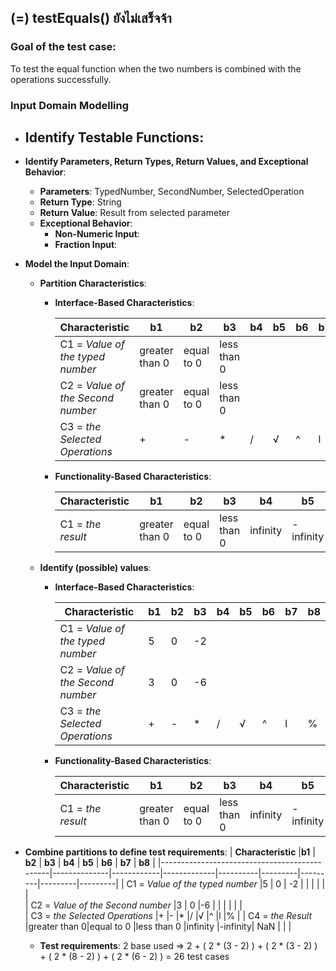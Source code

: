 ## (=) testEquals() ยังไม่เสร็จจ้า

### Goal of the test case:
To test the equal function when the two numbers is combined with the operations successfully.

### Input Domain Modelling
- **Identify Testable Functions**: 
  - 

- **Identify Parameters, Return Types, Return Values, and Exceptional Behavior**:
  - **Parameters**: TypedNumber, SecondNumber, SelectedOperation
  - **Return Type**: String
  - **Return Value**: Result from selected parameter
  - **Exceptional Behavior**: 
    - **Non-Numeric Input**: 
    - **Fraction Input**: 

- **Model the Input Domain**:

  - **Partition Characteristics**:

    - **Interface-Based Characteristics**:
    
      | **Characteristic**                           |**b1**        | **b2**     |   **b3**    | **b4**   |  **b5** |  **b6** |  **b7** |  **b8** |
      |----------------------------------------------|--------------|------------|-------------|----------|---------|---------|---------|---------|
      | C1 = *Value of the typed number*             |greater than 0| equal to 0 | less than 0 |          |         |         |         |         |
      | C2 = *Value of the Second number*            |greater than 0| equal to 0 | less than 0 |          |         |         |         |         |
      | C3 = *the Selected Operations*               |+             |-           |*            |/         |√        |^        |l        |%        |


    - **Functionality-Based Characteristics**:
    
      | **Characteristic** |    **b1**    |   **b2**   |   **b3**   | **b4**   |    **b5**   |  **b6** |
      |--------------------|--------------|------------|------------|----------|-------------|---------|
      | C1 = *the result*| greater than 0  | equal to 0 | less than 0 | infinity | -infinity | NaN     |

  - **Identify (possible) values**:
    
    - **Interface-Based Characteristics**:
    
    
      | **Characteristic**                           |**b1**        | **b2**     |   **b3**    | **b4**   |  **b5** |  **b6** |  **b7** |  **b8** |
      |----------------------------------------------|--------------|------------|-------------|----------|---------|---------|---------|---------|
      | C1 = *Value of the typed number*             |5             | 0          | -2          |          |         |         |         |         |         
      | C2 = *Value of the Second number*            |3             | 0          |-6           |          |         |         |         |         |       
      | C3 = *the Selected Operations*               |+             |-           |*            |/         |√        |^        |l        |%        |

    - **Functionality-Based Characteristics**:
    
    
      | **Characteristic** |    **b1**    |   **b2**   |   **b3**   | **b4**   |    **b5**   |  **b6** |
      |--------------------|--------------|------------|------------|----------|-------------|---------|
      | C1 = *the result*| greater than 0  | equal to 0 | less than 0 | infinity | -infinity | NaN     |

- **Combine partitions to define test requirements**:
      | **Characteristic**                           |**b1**        | **b2**     |   **b3**    | **b4**   |  **b5** |  **b6** |  **b7** |  **b8** |
      |----------------------------------------------|--------------|------------|-------------|----------|---------|---------|---------|---------|
      | C1 = *Value of the typed number*             |5             | 0          | -2          |          |         |         |         |         |         
      | C2 = *Value of the Second number*            |3             | 0          |-6           |          |         |         |         |         |       
      | C3 = *the Selected Operations*               |+             |-           |*            |/         |√        |^        |l        |%        |
      | C4 = *the Result*                            |greater than 0|equal to 0  |less than 0  |infinity  |-infinity| NaN     |         |         |

  - **Test requirements**: 2 base used => 2 + ( 2 * (3 - 2) ) + ( 2 * (3 - 2) ) + ( 2 * (8 - 2) ) + ( 2 * (6 - 2) ) = 26 test cases
     


